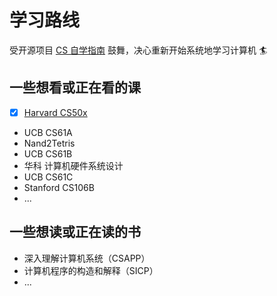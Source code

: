 # 学习路线

受开源项目 [CS 自学指南](https://csdiy.wiki/) 鼓舞，决心重新开始系统地学习计算机 🏄

## 一些想看或正在看的课

- [x] [Harvard CS50x](./cs50x/intro)
- UCB CS61A
- Nand2Tetris
- UCB CS61B
- 华科 计算机硬件系统设计
- UCB CS61C
- Stanford CS106B
- ...

## 一些想读或正在读的书

- 深入理解计算机系统（CSAPP）
- 计算机程序的构造和解释（SICP）
- ...